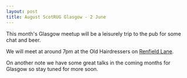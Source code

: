 ```yaml
---
layout: post
title: August ScotRUG Glasgow - 2 June
---
```


This month's Glasgow meetup will be a leisurely trip to the pub for some chat and beer.

We will meet at around 7pm at the Old Hairdressers on [Renfield Lane](http://goo.gl/maps/xuKXF).

On another note we have some great talks in the coming months for Glasgow so stay tuned for more soon.
